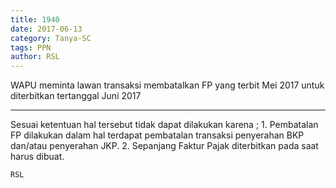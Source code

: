 ```yaml
---
title: 1940
date: 2017-06-13
category: Tanya-SC
tags: PPN
author: RSL
---
```


WAPU meminta lawan transaksi membatalkan FP yang terbit Mei 2017 untuk diterbitkan tertanggal Juni 2017

---

Sesuai ketentuan hal tersebut tidak dapat dilakukan karena ; 1. Pembatalan FP dilakukan dalam hal terdapat pembatalan transaksi penyerahan BKP dan/atau penyerahan JKP. 2. Sepanjang Faktur Pajak diterbitkan pada saat harus dibuat.

`RSL`
